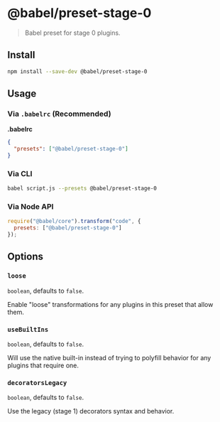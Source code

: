 # @babel/preset-stage-0

> Babel preset for stage 0 plugins.

## Install

```sh
npm install --save-dev @babel/preset-stage-0
```

## Usage

### Via `.babelrc` (Recommended)

**.babelrc**

```json
{
  "presets": ["@babel/preset-stage-0"]
}
```

### Via CLI

```sh
babel script.js --presets @babel/preset-stage-0
```

### Via Node API

```javascript
require("@babel/core").transform("code", {
  presets: ["@babel/preset-stage-0"]
});
```

## Options

### `loose`

`boolean`, defaults to `false`.

Enable "loose" transformations for any plugins in this preset that allow them.

### `useBuiltIns`

`boolean`, defaults to `false`.

Will use the native built-in instead of trying to polyfill behavior for any plugins that require one.

### `decoratorsLegacy`

`boolean`, defaults to `false`.

Use the legacy (stage 1) decorators syntax and behavior.
